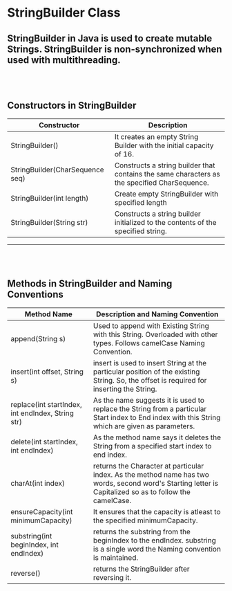 # StringBuilder Class
StringBuilder in Java is used to create mutable Strings. StringBuilder is non-synchronized when used with multithreading.
---
<br></br>
## Constructors in StringBuilder
| Constructor | Description |
|---|-----|
| StringBuilder() | It creates an empty String Builder with the initial capacity of 16. |
| StringBuilder(CharSequence seq) | Constructs a string builder that contains the same characters as the specified CharSequence. |
| StringBuilder(int length) | Create empty StringBuilder with specified length |
| StringBuilder(String str) | Constructs a string builder initialized to the contents of the specified string. |
---
<br></br>
## Methods in StringBuilder and Naming Conventions
| Method Name | Description and Naming Convention |
|---|---|
| append(String s) | Used to append with Existing String with this String. Overloaded with other types. Follows camelCase Naming Convention.
| insert(int offset, String s) | insert is used to insert String at the particular position of the existing String. So, the offset is required for inserting the String. |
| replace(int startIndex, int endIndex, String str) | As the name suggests it is used to replace the String from a particular Start index to End index with this String which are given as parameters. |
| delete(int startIndex, int endIndex) | As the method name says it deletes the String from a specified start index to end index. |
| charAt(int index) | returns the Character at particular index. As the method name has two words, second word's Starting letter is Capitalized so as to follow the camelCase. |
| ensureCapacity(int minimumCapacity) | It ensures that the capacity is atleast to the specified minimumCapacity. |
| substring(int beginIndex, int endIndex) | returns the substring from the beginIndex to the endIndex. substring is a single word the Naming convention is maintained. |
| reverse() | returns the StringBuilder after reversing it. |
